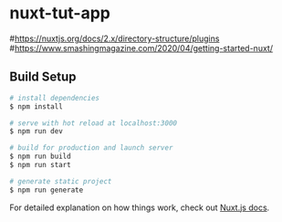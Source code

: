 # nuxt-tut-app
#https://nuxtjs.org/docs/2.x/directory-structure/plugins
#https://www.smashingmagazine.com/2020/04/getting-started-nuxt/
## Build Setup

```bash
# install dependencies
$ npm install

# serve with hot reload at localhost:3000
$ npm run dev

# build for production and launch server
$ npm run build
$ npm run start

# generate static project
$ npm run generate
```

For detailed explanation on how things work, check out [Nuxt.js docs](https://nuxtjs.org).
